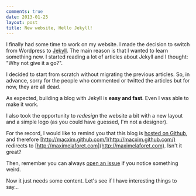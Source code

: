 ```yaml
---
comments: true
date: 2013-01-25
layout: post
title: New website, Hello Jekyll!
---
```


I finally had some time to work on my website. I made the decision to switch from Wordpress to [Jekyll](https://github.com/mojombo/jekyll/). The main reason is that I wanted to learn something new. I started reading a lot of articles about Jekyll and I thought: "Why not give it a go?".

I decided to start from scratch without migrating the previous articles. So, in advance, sorry for the people who commented or twitted the articles but for now, they are all dead.

As expected, building a blog with Jekyll is **easy and fast**. Even I was able to make it work.

I also took the opportunity to *redesign* the website a bit with a new layout and a simple logo (as you could have guessed, I'm not a designer).

For the record, I would like to remind you that this blog is [hosted on Github](https://github.com/macxim/macxim.github.com/), and therefore [http://macxim.github.com/](http://macxim.github.com/) redirects to [http://maximelaforet.com](http://maximelaforet.com). Isn't it great?

Then, remember you can always [open an issue](https://github.com/macxim/macxim.github.com/issues) if you notice something weird. 

Now it just needs some content. Let's see if I have interesting things to say...

